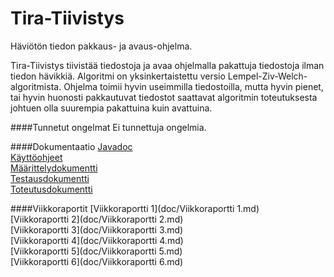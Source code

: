 # Tira-Tiivistys
<body>
Häviötön tiedon pakkaus- ja avaus-ohjelma.  

Tira-Tiivistys tiivistää tiedostoja ja avaa ohjelmalla pakattuja tiedostoja ilman tiedon hävikkiä. Algoritmi on yksinkertaistettu versio Lempel-Ziv-Welch-algoritmista. Ohjelma toimii hyvin useimmilla tiedostoilla, mutta hyvin pienet, tai hyvin huonosti pakkautuvat tiedostot saattavat algoritmin toteutuksesta johtuen olla suurempia pakattuina kuin avattuina.
</body>

####Tunnetut ongelmat
Ei tunnettuja ongelmia.

####Dokumentaatio
[Javadoc](http://rawgit.com/Heliozoa/Tira-Tiivistys/master/doc/javadoc/index.html)  
[Käyttöohjeet](doc/Käyttöohjeet.md)  
[Määrittelydokumentti](doc/Määrittelydokumentti.md)  
[Testausdokumentti](doc/Testausdokumentti.md)  
[Toteutusdokumentti](doc/Toteutusdokumentti.md)  

####Viikkoraportit
[Viikkoraportti 1](doc/Viikkoraportti 1.md)  
[Viikkoraportti 2](doc/Viikkoraportti 2.md)  
[Viikkoraportti 3](doc/Viikkoraportti 3.md)  
[Viikkoraportti 4](doc/Viikkoraportti 4.md)  
[Viikkoraportti 5](doc/Viikkoraportti 5.md)  
[Viikkoraportti 6](doc/Viikkoraportti 6.md)
